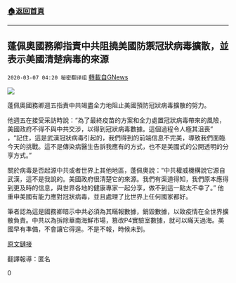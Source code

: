 ###  [:house:返回首頁](https://github.com/ourhimalayas/txt)
---

## 蓬佩奧國務卿指責中共阻撓美國防禦冠狀病毒擴散，並表示美國清楚病毒的來源
`2020-03-07 04:20 秘密翻译组` [轉載自GNews](https://gnews.org/zh-hant/132840/)

![](https://s3-ap-northeast-1.amazonaws.com/news.guo.offload.media/wp-content/uploads/2020/03/07041836/E2B37CBC-2CBE-404F-8CFB-88F0AB79F62C.jpeg)

蓬佩奧國務卿週五指責中共竭盡全力地阻止美國預防冠狀病毒擴散的努力。

他週五在接受采訪時說：“為了最終疫苗的方案和全力處置冠狀病毒帶來的風險，美國政府不得不與中共交涉，以得到冠狀病毒數據。這個過程令人極其沮喪” ，“記住，這是武漢冠狀病毒引起的，我們得到的前端信息不完美，導致我們面臨今天的挑戰。這不是傳染病醫生告訴我應有的方式，也不是美國式的公開透明的分享方式。”

關於病毒是否起源中共或者世界上其他地區，蓬佩奧說：“中共權威機構說它源自武漢，這不是我說的。美國政府很清楚它的來源。我們有渠道得知，我們原本應得到更及時的信息，與世界各地的健康專家一起分享，做不到這一點太不幸了。” 他重申美國有能力應對冠狀病毒，並且處理了比世界上任何國家都好。

筆者認為這是國務卿暗示中共必須為其瞞報數據，銷毀數據，以致疫情在全世界擴散負責。中共以為拆除華南海鮮市場，篡改P4實驗室數據，就可以瞞天過海。美國早有準備，不會讓它得逞。不是不報，時候未到。

[原文鏈接](https://www.cnbc.com/2020/03/06/secretary-of-state-mike-pompeo-says-china-not-forthcoming-initially-on-coronavirus-setting-prevention-efforts-back.html)

翻譯報導：匿名



0
